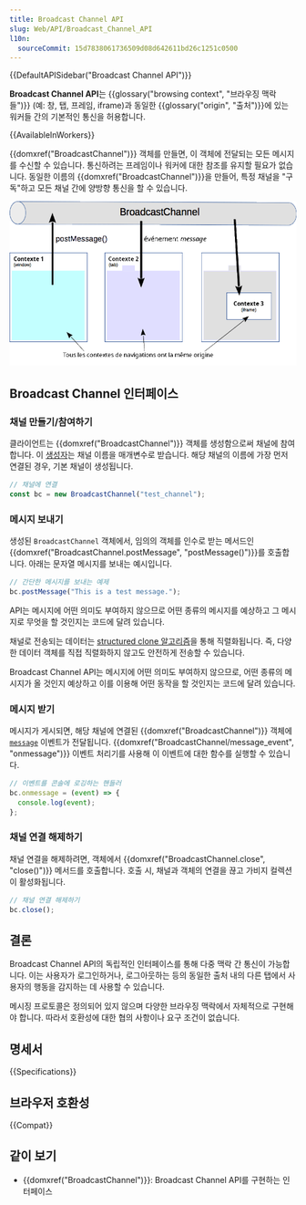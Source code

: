 ```yaml
---
title: Broadcast Channel API
slug: Web/API/Broadcast_Channel_API
l10n:
  sourceCommit: 15d7838061736509d08d642611bd26c1251c0500
---
```


{{DefaultAPISidebar("Broadcast Channel API")}}

**Broadcast Channel API**는 {{glossary("browsing context", "브라우징 맥락들")}} (예: 창, 탭, 프레임, iframe)과 동일한 {{glossary("origin", "출처")}}에 있는 워커들 간의 기본적인 통신을 허용합니다.

{{AvailableInWorkers}}

{{domxref("BroadcastChannel")}} 객체를 만들면, 이 객체에 전달되는 모든 메시지를 수신할 수 있습니다. 통신하려는 프레임이나 워커에 대한 참조를 유지할 필요가 없습니다. 동일한 이름의 {{domxref("BroadcastChannel")}}을 만들어, 특정 채널을 "구독"하고 모든 채널 간에 양방향 통신을 할 수 있습니다.

![Broadcast Channel API의 규칙](broadcastchannel.png)

## Broadcast Channel 인터페이스

### 채널 만들기/참여하기

클라이언트는 {{domxref("BroadcastChannel")}} 객체를 생성함으로써 채널에 참여합니다. 이 [생성자](/ko/docs/Web/API/BroadcastChannel/BroadcastChannel)는 채널 이름을 매개변수로 받습니다. 해당 채널의 이름에 가장 먼저 연결된 경우, 기본 채널이 생성됩니다.

```js
// 채널에 연결
const bc = new BroadcastChannel("test_channel");
```

### 메시지 보내기

생성된 `BroadcastChannel` 객체에서, 임의의 객체를 인수로 받는 메서드인 {{domxref("BroadcastChannel.postMessage", "postMessage()")}}를 호출합니다. 아래는 문자열 메시지를 보내는 예시입니다.

```js
// 간단한 메시지를 보내는 예제
bc.postMessage("This is a test message.");
```

API는 메시지에 어떤 의미도 부여하지 않으므로 어떤 종류의 메시지를 예상하고 그 메시지로 무엇을 할 것인지는 코드에 달려 있습니다.

채널로 전송되는 데이터는 [structured clone 알고리즘](/ko/docs/Web/API/Web_Workers_API/Structured_clone_algorithm)을 통해 직렬화됩니다. 즉, 다양한 데이터 객체를 직접 직렬화하지 않고도 안전하게 전송할 수 있습니다.

Broadcast Channel API는 메시지에 어떤 의미도 부여하지 않으므로, 어떤 종류의 메시지가 올 것인지 예상하고 이를 이용해 어떤 동작을 할 것인지는 코드에 달려 있습니다.

### 메시지 받기

메시지가 게시되면, 해당 채널에 연결된 {{domxref("BroadcastChannel")}} 객체에 [`message`](/ko/docs/Web/API/BroadcastChannel/message_event) 이벤트가 전달됩니다. {{domxref("BroadcastChannel/message_event", "onmessage")}} 이벤트 처리기를 사용해 이 이벤트에 대한 함수를 실행할 수 있습니다.

```js
// 이벤트를 콘솔에 로깅하는 핸들러
bc.onmessage = (event) => {
  console.log(event);
};
```

### 채널 연결 해제하기

채널 연결을 해제하려면, 객체에서 {{domxref("BroadcastChannel.close", "close()")}} 메서드를 호출합니다. 호출 시, 채널과 객체의 연결을 끊고 가비지 컬렉션이 활성화됩니다.

```js
// 채널 연결 해제하기
bc.close();
```

## 결론

Broadcast Channel API의 독립적인 인터페이스를 통해 다중 맥락 간 통신이 가능합니다. 이는 사용자가 로그인하거나, 로그아웃하는 등의 동일한 출처 내의 다른 탭에서 사용자의 행동을 감지하는 데 사용할 수 있습니다.

메시징 프로토콜은 정의되어 있지 않으며 다양한 브라우징 맥락에서 자체적으로 구현해야 합니다. 따라서 호환성에 대한 협의 사항이나 요구 조건이 없습니다.

## 명세서

{{Specifications}}

## 브라우저 호환성

{{Compat}}

## 같이 보기

- {{domxref("BroadcastChannel")}}: Broadcast Channel API를 구현하는 인터페이스
